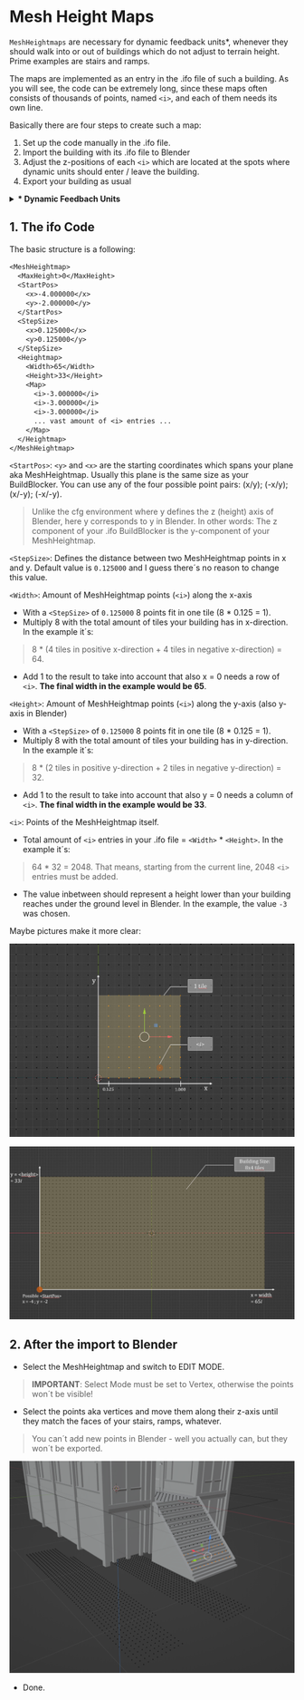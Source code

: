 
# Mesh Height Maps

`MeshHeightmaps` are necessary for dynamic feedback units*, whenever they should walk into or out of buildings which do not adjust to terrain height. Prime examples are stairs and ramps. 

The maps are implemented as an entry in the .ifo file of such a building. As you will see, the code can be extremely long, since these maps often consists of thousands of points, named `<i>`, and each of them needs its own line. 

Basically there are four steps to create such a map: 

1. Set up the code manually in the .ifo file.
2. Import the building with its .ifo file to Blender
3. Adjust the z-positions of each `<i>` which are located at the spots where dynamic units should enter / leave the building.
4. Export your building as usual

<details>
  <summary><b>* Dynamic Feedbach Units</b></summary>
<br />
Dynamic feedback describes residents or workers who are spawned "randomly" in or around your asset and do actions according to their name. This makes your assets more lively, less static. Since their naming convention already determines their action, they do not need a feedback_config in your .fc or s.a.f.e file, only a `DummyGroup` with dummies. These DummyGroups are named with a preceding `feedback_` + the name of the action. Most common one is probably `feedback_door`, where dummies walk into or out of your building. But there are lot of other hardcoded sequences available. E.g.: 
<br />
<br />

`feedback_door`
`feedback_talk`
`feedback_sit`
`feedback_celebrate`
`feedback_pray`
`feedback_react`
`feedback_trade`
`feedback_listen`
`feedback_greet`
`feedback_protest`
`feedback_cheet`
`feedback_laydown`
`feedback_workThink`
`feedback_ship`
... 
<br />
<br />
Each DummyGroup can have as many dummies as you want and are placed in Blender with cf7 or s.a.f.e just like the static feedback dummies with feedback_configs. 

In the assets.xml you have to assign your buildings to a `FeedbackBuildingGroup`.

</details>

  

## 1. The ifo Code

The basic structure is a following: 

```
<MeshHeightmap>
  <MaxHeight>0</MaxHeight>
  <StartPos>
    <x>-4.000000</x>
    <y>-2.000000</y>
  </StartPos>
  <StepSize>
    <x>0.125000</x>
    <y>0.125000</y>
  </StepSize>
  <Heightmap>
    <Width>65</Width>
    <Height>33</Height>
    <Map>
      <i>-3.000000</i>
      <i>-3.000000</i>
      <i>-3.000000</i>
      ... vast amount of <i> entries ...
    </Map>
  </Heightmap>
</MeshHeightmap>
```
`<StartPos>`: `<y>` and `<x>` are the starting coordinates which spans your plane aka MeshHeightmap. Usually this plane is the same size as your BuildBlocker. You can use any of the four possible point pairs: (x/y); (-x/y); (x/-y); (-x/-y). 
> Unlike the cfg environment where y defines the z (height) axis of Blender, here y corresponds to y in Blender. In other words: The z component of your .ifo BuildBlocker is the y-component of your MeshHeightmap.
   
`<StepSize>`: Defines the distance between two MeshHeightmap points in x and y. Default value is `0.125000` and I guess there´s no reason to change this value.

`<Width>`: Amount of MeshHeightmap points (`<i>`) along the x-axis

- With a `<StepSize>` of `0.125000` 8 points fit in one tile (8 * 0.125 = 1).
- Multiply 8 with the total amount of tiles your building has in x-direction. In the example it´s:
> 8 * (4 tiles in positive x-direction + 4 tiles in negative x-direction) = 64.

- Add 1 to the result to take into account that also x = 0 needs a row of `<i>`. **The final width in the example would be 65**. 

`<Height>`: Amount of MeshHeightmap points (`<i>`) along the y-axis (also y-axis in Blender)

- With a `<StepSize>` of `0.125000` 8 points fit in one tile (8 * 0.125 = 1).
- Multiply 8 with the total amount of tiles your building has in y-direction. In the example it´s:
> 8 * (2 tiles in positive y-direction + 2 tiles in negative y-direction) = 32.

- Add 1 to the result to take into account that also y = 0 needs a column of `<i>`. **The final width in the example would be 33**. 
  
`<i>`: Points of the MeshHeightmap itself. 
- Total amount of `<i>` entries in your .ifo file = `<Width>` * `<Height>`. In the example it´s:
> 64 * 32 = 2048. That means, starting from the current line, 2048 `<i>` entries must be added.

- The value inbetween should represent a height lower than your building reaches under the ground level in Blender. In the example, the value `-3` was chosen.

Maybe pictures make it more clear: 

![MeshHeightMap2](./_sources/meshheightmap2.png)

![MeshHeightMap3](./_sources/meshheightmap3.png)

## 2. After the import to Blender

- Select the MeshHeightmap and switch to EDIT MODE.
> **IMPORTANT**: Select Mode must be set to Vertex, otherwise the points won´t be visible!

- Select the points aka vertices and move them along their z-axis until they match the faces of your stairs, ramps, whatever.
> You can´t add new points in Blender - well you actually can, but they won´t be exported.

![MeshHeightMap1](./_sources/meshheightmap1.png)

- Done. 





